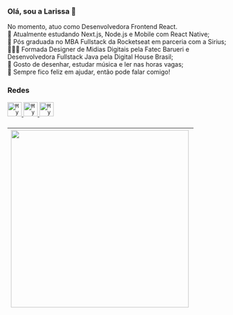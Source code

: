 ### Olá, sou a Larissa 👋
No momento, atuo como Desenvolvedora Frontend React.<br/>
🌱 Atualmente estudando Next.js, Node.js e Mobile com React Native; <br/>
🎯 Pós graduada no MBA Fullstack da Rocketseat em parceria com a Sirius;<br/>
👩🏽‍🎓 Formada Designer de Midias Digitais pela Fatec Barueri e Desenvolvedora Fullstack Java pela Digital House Brasil; <br/>
🎨 Gosto de desenhar, estudar música e ler nas horas vagas; <br/>
💬 Sempre fico feliz em ajudar, então pode falar comigo!

### Redes

<a href="https://www.linkedin.com/in/larrydiniz/">
  <code><img alt="My LinkedIn" width="32" src="https://github.com/larrydiniz/larrydiniz/assets/66534830/779c0bd8-762d-402b-8bbb-1e22c33d7fc3" /></code>
</a>

<a href="mailto:alarissadiniz@outlook.com">
  <code><img alt="My e-mail" width="32" src="https://github.com/larrydiniz/larrydiniz/assets/66534830/013e9228-77ce-477a-89d4-8f7d7b766df2" /></code>
</a>

<a href="https://www.behance.net/larrydiniz">
  <code><img alt="My e-mail" width="32" src="https://github.com/larrydiniz/larrydiniz/assets/66534830/b4bb094d-b0aa-47c9-9e60-8370c5d45cc4" /></code>
</a>

### 
| <img width="400px" align="left" src="https://github-readme-stats.vercel.app/api/top-langs/?username=larrydiniz&hide=html&layout=compact&theme=dracula&hide_border=true" /> |
| ------------- |
